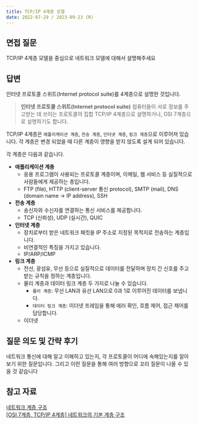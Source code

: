 ```yaml
---
title: TCP/IP 4계층 모델
date: 2022-07-29 / 2023-09-23 (R)
---
```


## 면접 질문

TCP/IP 4계층 모델을 중심으로 네트워크 모델에 대해서 설명해주세요
<br />

## 답변

인터넷 프로토콜 스위트(Internet protocol suite)를 4계층으로 설명한 것입니다.

> **인터넷 프로토콜 스위트(Internet protocol suite)**
> 컴퓨터들이 서로 정보를 주고받는 데 쓰이는 프로토콜의 집합
> TCP/IP 4계층으로 설명하거나, OSI 7계층으로 설명하기도 합니다.

TCP/IP 4계층은 `애플리케이션 계층`, `전송 계층`, `인터넷 계층`, `링크 계층`으로 이루어져 있습니다. 각 계층은 변경 되었을 때 다른 계층이 영향을 받지 않도록 설계 되어 있습니다.
<br />

각 계층은 다음과 같습니다.

-   **애플리케이션 계층**
    -   응용 프로그램이 사용되는 프로토콜 계층이며, 이메일, 웹 서비스 등 실질적으로 사람들에게 제공하는 층입니다.
    -   FTP (file), HTTP (client-server 통신 protocol), SMTP (mail), DNS (domain name -> IP address), SSH
-   **전송 계층**
    -   송신자와 수신자를 연결하는 통신 서비스를 제공합니다.
    -   TCP (신뢰성), UDP (실시간), QUIC
-   **인터넷 계층**
    -   장치로부터 받은 네트워크 패킷을 IP 주소로 지정된 목적지로 전송하는 계층입니다.
    -   비연결적인 특징을 가지고 있습니다.
    -   IP/ARP/ICMP
-   **링크 계층**
    -   전선, 광섬유, 무선 등으로 실질적으로 데이터를 전달하며 장치 간 신호를 주고받는 규칙을 정하는 계층입니다.
    -   물리 계층과 데이터 링크 계층 두 가지로 나눌 수 있습니다.
        -   `물리 계층`: 무선 LAN과 유선 LAN으로 0과 1로 이루어진 데이터를 보냅니다.
        -   `데이터 링크 계층`: 이더넷 프레임을 통해 에러 확인, 흐름 제어, 접근 제어를 담당합니다.
    -   이더넷
        <br />

## 질문 의도 및 간략 후기

네트워크 통신에 대해 알고 이해하고 있는지, 각 프로토콜이 어디에 속해있는지를 알아보기 위한 질문입니다. 그리고 이런 질문을 통해 여러 방향으로 꼬리 질문이 나올 수 있을 것 같습니다
<br />

## 참고 자료

[네트워크 계층 구조 ](https://www.notion.so/Day-52-HTTP-TCP-IP-UDP-c68178aa68664232a8e414fa8b89fa39#bbbf596ae1584c399c8648ba08be1cca) <br />
[[OSI 7계층, TCP/IP 4계층] 네트워크의 기본 계층 구조](https://ryusae.tistory.com/4)
